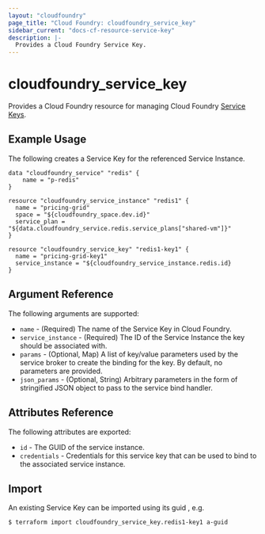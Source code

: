 ```yaml
---
layout: "cloudfoundry"
page_title: "Cloud Foundry: cloudfoundry_service_key"
sidebar_current: "docs-cf-resource-service-key"
description: |-
  Provides a Cloud Foundry Service Key.
---
```


# cloudfoundry\_service\_key

Provides a Cloud Foundry resource for managing Cloud Foundry [Service Keys](https://docs.cloudfoundry.org/devguide/services/#service-keys).

## Example Usage

The following creates a Service Key for the referenced Service Instance.

```
data "cloudfoundry_service" "redis" {
    name = "p-redis"
}

resource "cloudfoundry_service_instance" "redis1" {
  name = "pricing-grid"
  space = "${cloudfoundry_space.dev.id}"
  service_plan = "${data.cloudfoundry_service.redis.service_plans["shared-vm"]}"
}

resource "cloudfoundry_service_key" "redis1-key1" {
  name = "pricing-grid-key1"
  service_instance = "${cloudfoundry_service_instance.redis.id}
}
```

## Argument Reference

The following arguments are supported:

* `name` - (Required) The name of the Service Key in Cloud Foundry.
* `service_instance` - (Required) The ID of the Service Instance the key should be associated with.
* `params` - (Optional, Map) A list of key/value parameters used by the service broker to create the binding for the key. By default, no parameters are provided.
* `json_params` - (Optional, String) Arbitrary parameters in the form of stringified JSON object to pass to the service bind handler.

## Attributes Reference

The following attributes are exported:

* `id` - The GUID of the service instance.
* `credentials` - Credentials for this service key that can be used to bind to the associated service instance.

## Import

An existing Service Key can be imported using its guid , e.g.

```
$ terraform import cloudfoundry_service_key.redis1-key1 a-guid
```
